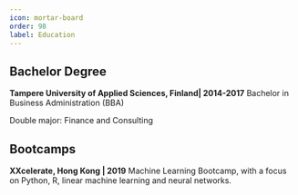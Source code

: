 ```yaml
---
icon: mortar-board
order: 98
label: Education
---
```


                          
## Bachelor Degree

**Tampere University of Applied Sciences, Finland| 2014-2017** 
Bachelor in Business Administration (BBA)

Double major: Finance and Consulting

## Bootcamps

**XXcelerate, Hong Kong | 2019**
Machine Learning Bootcamp, with a focus on Python, R, linear machine learning and neural networks. 
